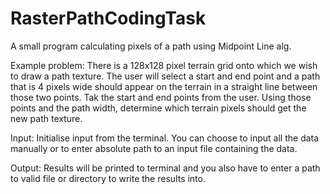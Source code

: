 # RasterPathCodingTask
A small program calculating pixels of a path using Midpoint Line alg.

Example problem:
There is a 128x128 pixel terrain grid onto which we wish to draw a path texture. 
The user will select a start and end point and a path that is 4 pixels wide should appear on the terrain in a straight line between those two points. 
Tak the start and end points from the user. 
Using those points and the path width, determine which terrain pixels should get the new path texture.

Input:
Initialise input from the terminal. 
You can choose to input all the data manually or to enter absolute path to an input file containing the data.

Output:
Results will be printed to terminal and you also have to enter a path to valid file or directory to write the results into.
